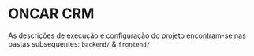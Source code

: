 # ONCAR CRM

As descrições de execução e configuração do projeto encontram-se nas pastas subsequentes: `backend/` & `frontend/`
